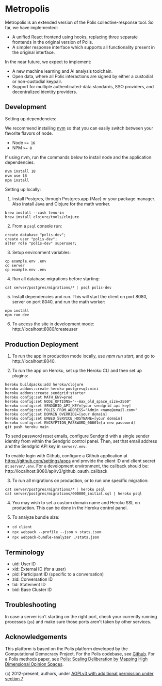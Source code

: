 # Metropolis

Metropolis is an extended version of the Polis collective-response
tool. So far, we have implemented:

- A unified React frontend using hooks, replacing three separate
  frontends in the original version of Polis.
- A simpler response interface which supports all functionality
  present in the original interface.

In the near future, we expect to implement:

- A new machine learning and AI analysis toolchain.
- Open data, where all Polis interactions are signed by either
  a custodial or non-custodial keypair.
- Support for multiple authenticated-data standards, SSO providers,
  and decentralized identity providers.

## Development

Setting up dependencies:

We recommend installing [nvm](https://github.com/creationix/nvm) so
that you can easily switch between your favorite flavors of node.

* Node `>= 16`
* NPM `>= 8`

If using nvm, run the commands below to install node and the application dependencies.

```sh
nvm install 18
nvm use 18
npm install
```

Setting up locally:

1. Install Postgres, through Postgres.app (Mac) or your package manager. Also install Java and Clojure for the math worker.

```
brew install --cask temurin
brew install clojure/tools/clojure
```

2. From a `psql` console run:

```
create database "polis-dev";
create user "polis-dev";
alter role "polis-dev" superuser;
```

3. Setup environment variables:

```
cp example.env .env
cd server
cp example.env .env
```

4. Run all database migrations before starting:

```
cat server/postgres/migrations/* | psql polis-dev
```

5. Install dependencies and run. This will start the client on port 8080, server on port 8040, and run the math worker:

```
npm install
npm run dev
```

6. To access the site in development mode: http://localhost:8080/createuser

## Production Deployment

1. To run the app in production mode locally, use *npm run start*, and go to http://localhost:8040.

2. To run the app on Heroku, set up the Heroku CLI and then set up plugins:

```
heroku buildpacks:add heroku/clojure
heroku addons:create heroku-postgresql:mini
heroku addons:create sendgrid:starter
heroku config:set MATH_ENV=prod
heroku config:set NODE_OPTIONS="--max_old_space_size=2560"
heroku config:set SENDGRID_API_KEY=[your sendgrid api key]
heroku config:set POLIS_FROM_ADDRESS="Admin <name@email.com>"
heroku config:set DOMAIN_OVERRIDE=[your domain]
heroku config:set EMBED_SERVICE_HOSTNAME=[your domain]
heroku config:set ENCRYPTION_PASSWORD_00001=[a new password]
git push heroku main
```

To send password reset emails, configure Sendgrid with a single sender identity
from within the Sendgrid control panel. Then, set that email address and the
Sendgrid API key in `server/.env`.

To enable login with Github, configure a Github application at https://github.com/settings/apps and provide the client ID and client secret at `server/.env`. For a development environment, the callback should be: http://localhost:8080/api/v3/github_oauth_callback

3. To run all migrations on production, or to run one specific migration:

```
cat server/postgres/migrations/* | heroku psql
cat server/postgres/migrations/000000_initial.sql | heroku psql
```

4. You may wish to set a custom domain name and Heroku SSL on
production. This can be done in the Heroku control panel.

5. To analyze bundle size:
- `cd client`
- `npx webpack --profile --json > stats.json`
- `npx webpack-bundle-analyzer ./stats.json`

## Terminology

- uid: User ID
- xid: External ID (for a user)
- pid: Participant ID (specific to a conversation)
- zid: Conversation ID
- tid: Statement ID
- bid: Base Cluster ID

## Troubleshooting

In case a server isn't starting on the right port, check your
currently running processes (`ps`) and make sure those ports
aren't taken by other services.

## Acknowledgements

This platform is based on the Polis platform developed by the
Computational Democracy Project. For the Polis codebase, see
[Github](https://github.com/compdemocracy/polis). For a Polis
methods paper, see [Polis: Scaling Deliberation by Mapping High
Dimensional Opinion
Spaces](https://www.e-revistes.uji.es/index.php/recerca/article/view/5516/6558).

(c) 2012-present, authors, under [AGPLv3 with additional permission under section 7](/LICENSE)
